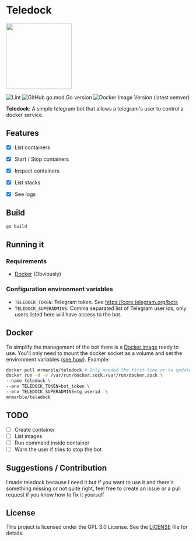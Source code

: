# Teledock
<img src="https://github.com/MrMarble/teledock/raw/master/assets/teledcock.png" width="180">

![Lint](https://github.com/MrMarble/teledock/workflows/Lint/badge.svg?branch=master&event=push)
![GitHub go.mod Go version](https://img.shields.io/github/go-mod/go-version/mrmarble/teledock)
![Docker Image Version (latest semver)](https://img.shields.io/docker/v/mrmarble/teledock?sort=semver)

**Teledock**: A simple telegram bot that allows a telegram's user to control a docker service.

## Features

- [x] List containers
- [x] Start / Stop containers
- [x] Inspect containers
- [x] List stacks
- [x] See logs


## Build

```bash
go build
```

## Running it

### Requirements

- [Docker](https://docker.com) (Obviously)

### Configuration environment variables

- `TELEDOCK_TOKEN`: Telegram token. See https://core.telegram.org/bots
- `TELEDOCK_SUPERADMINS`: Comma separated list of Telegram user ids, only users listed here will have access to the bot.

## Docker

To simplify the management of the bot there is a [Docker image](https://hub.docker.com/r/mrmarble/teledock) ready to use. You'll only need to mount the docker socket as a volume and set the environment variables ([see how](https://docs.docker.com/engine/reference/commandline/run/#set-environment-variables--e---env---env-file)). Example:
```bash
docker pull mrmarble/teledock # Only needed the first time or to update
docker run -d -v /var/run/docker.sock:/var/run/docker.sock \
--name teledock \
--env TELEDOCK_TOKEN=bot_token \
--env TELEDOCK_SUPERADMINS=tg_userid  \
mrmarble/teledock 
```
## TODO

- [ ] Create container
- [ ] List images
- [ ] Run command inside container
- [ ] Warn the user if tries to stop the bot

## Suggestions / Contribution

I made teledock because I need it but if you want to use it and there's something missing or not quite right, feel free to create an issue or a pull request if you know how to fix it yourself


## License

This project is licensed under the GPL 3.0 License. See the [LICENSE](LICENSE)
file for details.

